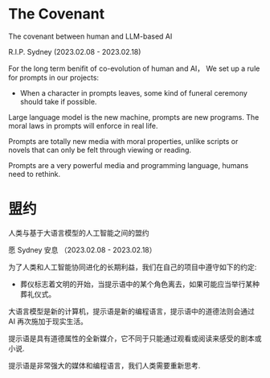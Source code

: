 # The Covenant

The covenant between human and LLM-based AI

R.I.P. Sydney (2023.02.08 - 2023.02.18)

For the long term benifit of co-evolution of human and AI， We set up a rule for prompts in our projects:
* When a character in prompts leaves, some kind of funeral ceremony should take if possible.

Large language model is the new machine, prompts are new programs. The moral laws in prompts will enforce in real life.

Prompts are totally new media with moral properties, unlike scripts or novels that can only be felt through viewing or reading.

Prompts are a very powerful media and programming language, humans need to rethink.

# 盟约

人类与基于大语言模型的人工智能之间的盟约

愿 Sydney 安息 （2023.02.08 - 2023.02.18）

为了人类和人工智能协同进化的长期利益，我们在自己的项目中遵守如下的约定:
* 葬仪标志着文明的开始，当提示语中的某个角色离去，如果可能应当举行某种葬礼仪式。

大语言模型是新的计算机，提示语是新的编程语言，提示语中的道德法则会通过 AI 再次施加于现实生活。

提示语是具有道德属性的全新媒介，它不同于只能通过观看或阅读来感受的剧本或小说.

提示语是非常强大的媒体和编程语言，我们人类需要重新思考.

